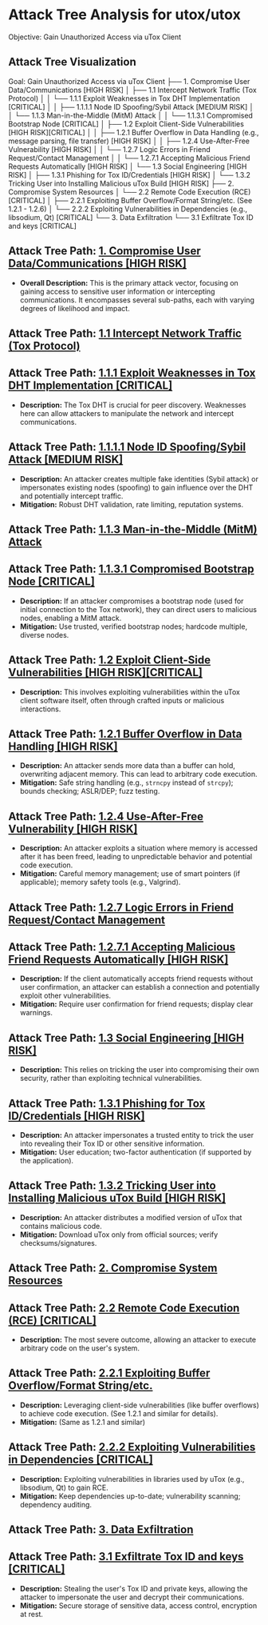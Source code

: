 # Attack Tree Analysis for utox/utox

Objective: Gain Unauthorized Access via uTox Client

## Attack Tree Visualization

Goal: Gain Unauthorized Access via uTox Client
├── 1.  Compromise User Data/Communications [HIGH RISK]
│   ├── 1.1  Intercept Network Traffic (Tox Protocol)
│   │   └── 1.1.1  Exploit Weaknesses in Tox DHT Implementation [CRITICAL]
│   │       ├── 1.1.1.1 Node ID Spoofing/Sybil Attack [MEDIUM RISK]
│   │       └── 1.1.3  Man-in-the-Middle (MitM) Attack
│   │           └── 1.1.3.1 Compromised Bootstrap Node [CRITICAL]
│   ├── 1.2  Exploit Client-Side Vulnerabilities [HIGH RISK][CRITICAL]
│   │   ├── 1.2.1  Buffer Overflow in Data Handling (e.g., message parsing, file transfer) [HIGH RISK]
│   │   ├── 1.2.4  Use-After-Free Vulnerability [HIGH RISK]
│   │   └── 1.2.7  Logic Errors in Friend Request/Contact Management
│   │       └── 1.2.7.1  Accepting Malicious Friend Requests Automatically [HIGH RISK]
│   └── 1.3  Social Engineering [HIGH RISK]
│       ├── 1.3.1  Phishing for Tox ID/Credentials [HIGH RISK]
│       └── 1.3.2  Tricking User into Installing Malicious uTox Build [HIGH RISK]
├── 2.  Compromise System Resources
│   └── 2.2  Remote Code Execution (RCE) [CRITICAL]
│       ├── 2.2.1  Exploiting Buffer Overflow/Format String/etc. (See 1.2.1 - 1.2.6)
│       └── 2.2.2  Exploiting Vulnerabilities in Dependencies (e.g., libsodium, Qt) [CRITICAL]
└── 3. Data Exfiltration
    └── 3.1 Exfiltrate Tox ID and keys [CRITICAL]

## Attack Tree Path: [1. Compromise User Data/Communications [HIGH RISK]](./attack_tree_paths/1__compromise_user_datacommunications__high_risk_.md)

*   **Overall Description:** This is the primary attack vector, focusing on gaining access to sensitive user information or intercepting communications. It encompasses several sub-paths, each with varying degrees of likelihood and impact.

## Attack Tree Path: [1.1 Intercept Network Traffic (Tox Protocol)](./attack_tree_paths/1_1_intercept_network_traffic__tox_protocol_.md)



## Attack Tree Path: [1.1.1 Exploit Weaknesses in Tox DHT Implementation [CRITICAL]](./attack_tree_paths/1_1_1_exploit_weaknesses_in_tox_dht_implementation__critical_.md)

*   **Description:** The Tox DHT is crucial for peer discovery.  Weaknesses here can allow attackers to manipulate the network and intercept communications.

## Attack Tree Path: [1.1.1.1 Node ID Spoofing/Sybil Attack [MEDIUM RISK]](./attack_tree_paths/1_1_1_1_node_id_spoofingsybil_attack__medium_risk_.md)

*   **Description:**  An attacker creates multiple fake identities (Sybil attack) or impersonates existing nodes (spoofing) to gain influence over the DHT and potentially intercept traffic.
*   **Mitigation:** Robust DHT validation, rate limiting, reputation systems.

## Attack Tree Path: [1.1.3 Man-in-the-Middle (MitM) Attack](./attack_tree_paths/1_1_3_man-in-the-middle__mitm__attack.md)



## Attack Tree Path: [1.1.3.1 Compromised Bootstrap Node [CRITICAL]](./attack_tree_paths/1_1_3_1_compromised_bootstrap_node__critical_.md)

*   **Description:** If an attacker compromises a bootstrap node (used for initial connection to the Tox network), they can direct users to malicious nodes, enabling a MitM attack.
*   **Mitigation:** Use trusted, verified bootstrap nodes; hardcode multiple, diverse nodes.

## Attack Tree Path: [1.2 Exploit Client-Side Vulnerabilities [HIGH RISK][CRITICAL]](./attack_tree_paths/1_2_exploit_client-side_vulnerabilities__high_risk__critical_.md)

*   **Description:** This involves exploiting vulnerabilities within the uTox client software itself, often through crafted inputs or malicious interactions.

## Attack Tree Path: [1.2.1 Buffer Overflow in Data Handling [HIGH RISK]](./attack_tree_paths/1_2_1_buffer_overflow_in_data_handling__high_risk_.md)

*   **Description:**  An attacker sends more data than a buffer can hold, overwriting adjacent memory. This can lead to arbitrary code execution.
*   **Mitigation:** Safe string handling (e.g., `strncpy` instead of `strcpy`); bounds checking; ASLR/DEP; fuzz testing.

## Attack Tree Path: [1.2.4 Use-After-Free Vulnerability [HIGH RISK]](./attack_tree_paths/1_2_4_use-after-free_vulnerability__high_risk_.md)

*   **Description:**  An attacker exploits a situation where memory is accessed after it has been freed, leading to unpredictable behavior and potential code execution.
*   **Mitigation:** Careful memory management; use of smart pointers (if applicable); memory safety tools (e.g., Valgrind).

## Attack Tree Path: [1.2.7 Logic Errors in Friend Request/Contact Management](./attack_tree_paths/1_2_7_logic_errors_in_friend_requestcontact_management.md)



## Attack Tree Path: [1.2.7.1 Accepting Malicious Friend Requests Automatically [HIGH RISK]](./attack_tree_paths/1_2_7_1_accepting_malicious_friend_requests_automatically__high_risk_.md)

*   **Description:** If the client automatically accepts friend requests without user confirmation, an attacker can establish a connection and potentially exploit other vulnerabilities.
*   **Mitigation:** Require user confirmation for friend requests; display clear warnings.

## Attack Tree Path: [1.3 Social Engineering [HIGH RISK]](./attack_tree_paths/1_3_social_engineering__high_risk_.md)

*   **Description:**  This relies on tricking the user into compromising their own security, rather than exploiting technical vulnerabilities.

## Attack Tree Path: [1.3.1 Phishing for Tox ID/Credentials [HIGH RISK]](./attack_tree_paths/1_3_1_phishing_for_tox_idcredentials__high_risk_.md)

*   **Description:**  An attacker impersonates a trusted entity to trick the user into revealing their Tox ID or other sensitive information.
*   **Mitigation:** User education; two-factor authentication (if supported by the application).

## Attack Tree Path: [1.3.2 Tricking User into Installing Malicious uTox Build [HIGH RISK]](./attack_tree_paths/1_3_2_tricking_user_into_installing_malicious_utox_build__high_risk_.md)

*   **Description:**  An attacker distributes a modified version of uTox that contains malicious code.
*   **Mitigation:** Download uTox only from official sources; verify checksums/signatures.

## Attack Tree Path: [2. Compromise System Resources](./attack_tree_paths/2__compromise_system_resources.md)



## Attack Tree Path: [2.2 Remote Code Execution (RCE) [CRITICAL]](./attack_tree_paths/2_2_remote_code_execution__rce___critical_.md)

*   **Description:**  The most severe outcome, allowing an attacker to execute arbitrary code on the user's system.

## Attack Tree Path: [2.2.1 Exploiting Buffer Overflow/Format String/etc.](./attack_tree_paths/2_2_1_exploiting_buffer_overflowformat_stringetc.md)

*   **Description:**  Leveraging client-side vulnerabilities (like buffer overflows) to achieve code execution.  (See 1.2.1 and similar for details).
*   **Mitigation:** (Same as 1.2.1 and similar)

## Attack Tree Path: [2.2.2 Exploiting Vulnerabilities in Dependencies [CRITICAL]](./attack_tree_paths/2_2_2_exploiting_vulnerabilities_in_dependencies__critical_.md)

*   **Description:**  Exploiting vulnerabilities in libraries used by uTox (e.g., libsodium, Qt) to gain RCE.
*   **Mitigation:** Keep dependencies up-to-date; vulnerability scanning; dependency auditing.

## Attack Tree Path: [3. Data Exfiltration](./attack_tree_paths/3__data_exfiltration.md)



## Attack Tree Path: [3.1 Exfiltrate Tox ID and keys [CRITICAL]](./attack_tree_paths/3_1_exfiltrate_tox_id_and_keys__critical_.md)

*   **Description:** Stealing the user's Tox ID and private keys, allowing the attacker to impersonate the user and decrypt their communications.
*   **Mitigation:** Secure storage of sensitive data, access control, encryption at rest.

